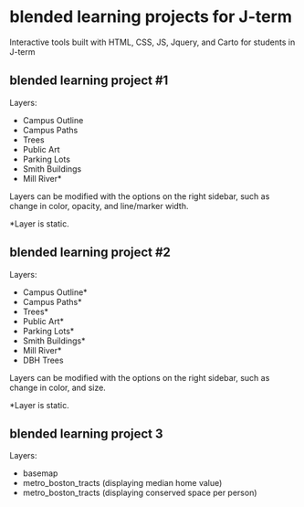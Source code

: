 # blended learning projects for J-term

Interactive tools built with HTML, CSS, JS, Jquery, and Carto for students in J-term

## blended learning project #1

Layers:
- Campus Outline
- Campus Paths
- Trees
- Public Art
- Parking Lots
- Smith Buildings
- Mill River*

Layers can be modified with the options on the right sidebar, such as change in color, opacity, and line/marker width. 

*Layer is static.

## blended learning project #2

Layers:
- Campus Outline*
- Campus Paths*
- Trees*
- Public Art*
- Parking Lots*
- Smith Buildings*
- Mill River*
- DBH Trees

Layers can be modified with the options on the right sidebar, such as change in color, and size. 

*Layer is static.

## blended learning project 3

Layers:
- basemap
- metro_boston_tracts (displaying median home value)
- metro_boston_tracts (displaying conserved space per person)
